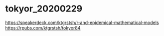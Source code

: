 # tokyor_20200229


https://speakerdeck.com/ktgrstsh/r-and-epidemical-mathematical-models
https://rpubs.com/ktgrstsh/tokyor84
